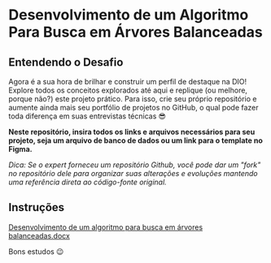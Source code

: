# Desenvolvimento de um Algoritmo Para Busca em Árvores Balanceadas

## Entendendo o Desafio
 
Agora é a sua hora de brilhar e construir um perfil de destaque na DIO! Explore todos os conceitos explorados até aqui e replique (ou melhore, porque não?) este projeto prático. Para isso, crie seu próprio repositório e aumente ainda mais seu portfólio de projetos no GitHub, o qual pode fazer toda diferença em suas entrevistas técnicas 😎
 
**Neste repositório, insira todos os links e arquivos necessários para seu projeto, seja um arquivo de banco de dados ou um link para o template no Figma.**
 
*Dica: Se o expert forneceu um repositório Github, você pode dar um "fork" no repositório dele para organizar suas alterações e evoluções mantendo uma referência direta ao código-fonte original.*
 
## Instruções
 
[Desenvolvimento de um algoritmo para busca em árvores balanceadas.docx](https://academiapme-my.sharepoint.com/:w:/g/personal/renato_dio_me/EanEiTYqfflFssjrWIAwy_YBmD-zkeke9KPtJK0joQtZYw?e=maefm1)
 
Bons estudos 😉